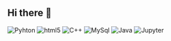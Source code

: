 ## Hi there 👋

<!--
**ArcherKaryme/ArcherKaryme** is a ✨ _special_ ✨ repository because its `README.md` (this file) appears on your GitHub profile.

Here are some ideas to get you started:

- 🔭 I’m currently working on ...
- 🌱 I’m currently learning ...
- 👯 I’m looking to collaborate on ...
- 🤔 I’m looking for help with ...
- 💬 Ask me about ...
- 📫 How to reach me: ...
- 😄 Pronouns: ...
- ⚡ Fun fact: ...
-->

![Pyhton](https://img.shields.io/badge/-python-e83a7d?style=flat&logo=python&logoColor=white)
![html5](https://img.shields.io/badge/-html5-90f43a?style=flat&logo=html5&logoColor=white)
![C++](https://img.shields.io/badge/-cplusplus-d14b5e?style=flat&logo=cplusplus&logoColor=white)
![MySql](https://img.shields.io/badge/-mysql-e6f196?style=flat&logo=mysql&logoColor=black)
![Java](https://img.shields.io/badge/d20a8f?style=flat&logo=Color=white)
![Jupyter](https://img.shields.io/badge/-jupyter-61f4b1?style=flat&logo=jupyter&logoColor=black)
